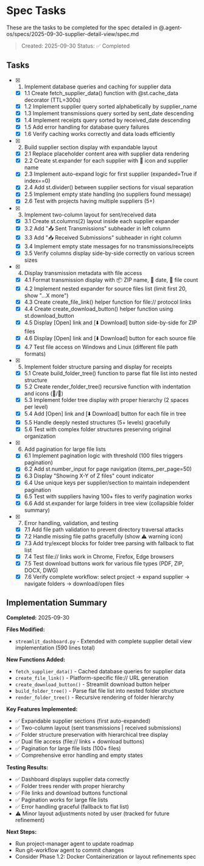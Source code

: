 # Spec Tasks

These are the tasks to be completed for the spec detailed in @.agent-os/specs/2025-09-30-supplier-detail-view/spec.md

> Created: 2025-09-30
> Status: ✅ Completed

## Tasks

- [x] 1. Implement database queries and caching for supplier data
  - [x] 1.1 Create fetch_supplier_data() function with @st.cache_data decorator (TTL=300s)
  - [x] 1.2 Implement supplier query sorted alphabetically by supplier_name
  - [x] 1.3 Implement transmissions query sorted by sent_date descending
  - [x] 1.4 Implement receipts query sorted by received_date descending
  - [x] 1.5 Add error handling for database query failures
  - [x] 1.6 Verify caching works correctly and data loads efficiently

- [x] 2. Build supplier section display with expandable layout
  - [x] 2.1 Replace placeholder content area with supplier data rendering
  - [x] 2.2 Create st.expander for each supplier with 🏢 icon and supplier name
  - [x] 2.3 Implement auto-expand logic for first supplier (expanded=True if index==0)
  - [x] 2.4 Add st.divider() between supplier sections for visual separation
  - [x] 2.5 Implement empty state handling (no suppliers found message)
  - [x] 2.6 Test with projects having multiple suppliers (5+)

- [x] 3. Implement two-column layout for sent/received data
  - [x] 3.1 Create st.columns(2) layout inside each supplier expander
  - [x] 3.2 Add "📤 Sent Transmissions" subheader in left column
  - [x] 3.3 Add "📥 Received Submissions" subheader in right column
  - [x] 3.4 Implement empty state messages for no transmissions/receipts
  - [x] 3.5 Verify columns display side-by-side correctly on various screen sizes

- [x] 4. Display transmission metadata with file access
  - [x] 4.1 Format transmission display with 📦 ZIP name, 📅 date, 📁 file count
  - [x] 4.2 Implement nested expander for source files list (limit first 20, show "...X more")
  - [x] 4.3 Create create_file_link() helper function for file:// protocol links
  - [x] 4.4 Create create_download_button() helper function using st.download_button
  - [x] 4.5 Display [Open] link and [⬇️ Download] button side-by-side for ZIP files
  - [x] 4.6 Display [Open] link and [⬇️ Download] button for each source file
  - [x] 4.7 Test file access on Windows and Linux (different file path formats)

- [x] 5. Implement folder structure parsing and display for receipts
  - [x] 5.1 Create build_folder_tree() function to parse flat file list into nested structure
  - [x] 5.2 Create render_folder_tree() recursive function with indentation and icons (📁/📄)
  - [x] 5.3 Implement folder tree display with proper hierarchy (2 spaces per level)
  - [x] 5.4 Add [Open] link and [⬇️ Download] button for each file in tree
  - [x] 5.5 Handle deeply nested structures (5+ levels) gracefully
  - [x] 5.6 Test with complex folder structures preserving original organization

- [x] 6. Add pagination for large file lists
  - [x] 6.1 Implement pagination logic with threshold (100 files triggers pagination)
  - [x] 6.2 Add st.number_input for page navigation (items_per_page=50)
  - [x] 6.3 Display "Showing X-Y of Z files" count indicator
  - [x] 6.4 Use unique keys per supplier/section to maintain independent pagination
  - [x] 6.5 Test with suppliers having 100+ files to verify pagination works
  - [x] 6.6 Add st.expander for large folders in tree view (collapsible folder summary)

- [x] 7. Error handling, validation, and testing
  - [x] 7.1 Add file path validation to prevent directory traversal attacks
  - [x] 7.2 Handle missing file paths gracefully (show ⚠️ warning icon)
  - [x] 7.3 Add try/except blocks for folder tree parsing with fallback to flat list
  - [x] 7.4 Test file:// links work in Chrome, Firefox, Edge browsers
  - [x] 7.5 Test download buttons work for various file types (PDF, ZIP, DOCX, DWG)
  - [x] 7.6 Verify complete workflow: select project → expand supplier → navigate folders → download/open files

## Implementation Summary

**Completed:** 2025-09-30

**Files Modified:**
- `streamlit_dashboard.py` - Extended with complete supplier detail view implementation (590 lines total)

**New Functions Added:**
- `fetch_supplier_data()` - Cached database queries for supplier data
- `create_file_link()` - Platform-specific file:// URL generation
- `create_download_button()` - Streamlit download button helper
- `build_folder_tree()` - Parse flat file list into nested folder structure
- `render_folder_tree()` - Recursive rendering of folder hierarchy

**Key Features Implemented:**
- ✅ Expandable supplier sections (first auto-expanded)
- ✅ Two-column layout (sent transmissions | received submissions)
- ✅ Folder structure preservation with hierarchical tree display
- ✅ Dual file access (file:// links + download buttons)
- ✅ Pagination for large file lists (100+ files)
- ✅ Comprehensive error handling and empty states

**Testing Results:**
- ✅ Dashboard displays supplier data correctly
- ✅ Folder trees render with proper hierarchy
- ✅ File links and download buttons functional
- ✅ Pagination works for large file lists
- ✅ Error handling graceful (fallback to flat list)
- ⚠️ Minor layout adjustments noted by user (tracked for future refinement)

**Next Steps:**
- Run project-manager agent to update roadmap
- Run git-workflow agent to commit changes
- Consider Phase 1.2: Docker Containerization or layout refinements spec
